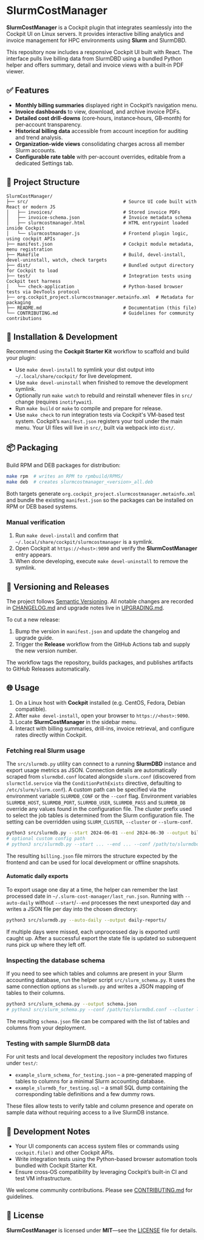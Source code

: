 # SlurmCostManager

**SlurmCostManager** is a Cockpit plugin that integrates seamlessly into the Cockpit UI on Linux servers. It provides interactive billing analytics and invoice management for HPC environments using **Slurm** and SlurmDBD.

This repository now includes a responsive Cockpit UI built with React.  The interface pulls live billing data from SlurmDBD using a bundled Python helper and offers summary, detail and invoice views with a built‑in PDF viewer.

## ✅ Features

- **Monthly billing summaries** displayed right in Cockpit’s navigation menu.
- **Invoice dashboards** to view, download, and archive invoice PDFs.
- **Detailed cost drill-downs** (core‑hours, instance‑hours, GB‑month) for per‑account transparency.
- **Historical billing data** accessible from account inception for auditing and trend analysis.
- **Organization-wide views** consolidating charges across all member Slurm accounts.
- **Configurable rate table** with per-account overrides, editable from a dedicated Settings tab.


## 📁 Project Structure

```text
SlurmCostManager/
├── src/                                   # Source UI code built with React or modern JS
│   ├── invoices/                          # Stored invoice PDFs
│   ├── invoice-schema.json                # Invoice metadata schema
│   ├── slurmcostmanager.html              # HTML entrypoint loaded inside Cockpit
│   └── slurmcostmanager.js                # Frontend plugin logic, using cockpit APIs
├── manifest.json                          # Cockpit module metadata, menu registration
├── Makefile                               # Build, devel-install, devel-uninstall, watch, check targets
├── dist/                                  # Bundled output directory for Cockpit to load
├── test/                                  # Integration tests using Cockpit test harness
│   └── check-application                  # Python-based browser tests via DevTools protocol
├── org.cockpit_project.slurmcostmanager.metainfo.xml  # Metadata for packaging
├── README.md                              # Documentation (this file)
└── CONTRIBUTING.md                        # Guidelines for community contributions
```

## 🧰 Installation & Development

Recommend using the **Cockpit Starter Kit** workflow to scaffold and build your plugin:

- Use `make devel-install` to symlink your dist output into `~/.local/share/cockpit/` for live development.
- Use `make devel-uninstall` when finished to remove the development symlink.
- Optionally run `make watch` to rebuild and reinstall whenever files in `src/` change (requires `inotifywait`).
- Run `make build` or `make` to compile and prepare for release.
- Use `make check` to run integration tests via Cockpit's VM-based test system.
Cockpit’s `manifest.json` registers your tool under the main menu. Your UI files will live in `src/`, built via webpack into `dist/`.

## 📦 Packaging

Build RPM and DEB packages for distribution:

```bash
make rpm  # writes an RPM to rpmbuild/RPMS/
make deb  # creates slurmcostmanager_<version>_all.deb
```

Both targets generate `org.cockpit_project.slurmcostmanager.metainfo.xml` and bundle the existing `manifest.json` so the packages can be installed on RPM or DEB based systems.

### Manual verification

1. Run `make devel-install` and confirm that `~/.local/share/cockpit/slurmcostmanager` is a symlink.
2. Open Cockpit at `https://<host>:9090` and verify the **SlurmCostManager** entry appears.
3. When done developing, execute `make devel-uninstall` to remove the symlink.

## 🧭 Versioning and Releases

The project follows [Semantic Versioning](https://semver.org/). All notable changes are recorded in [CHANGELOG.md](CHANGELOG.md) and upgrade notes live in [UPGRADING.md](UPGRADING.md).

To cut a new release:

1. Bump the version in `manifest.json` and update the changelog and upgrade guide.
2. Trigger the **Release** workflow from the GitHub Actions tab and supply the new version number.

The workflow tags the repository, builds packages, and publishes artifacts to GitHub Releases automatically.

## 🌐 Usage

1. On a Linux host with **Cockpit** installed (e.g. CentOS, Fedora, Debian compatible).
2. After `make devel-install`, open your browser to `https://<host>:9090`.
3. Locate **SlurmCostManager** in the sidebar menu.
4. Interact with billing summaries, drill-ins, invoice retrieval, and configure rates directly within Cockpit.

### Fetching real Slurm usage

The `src/slurmdb.py` utility can connect to a running **SlurmDBD** instance and
export usage metrics as JSON. Connection details are automatically scraped from
`slurmdbd.conf` located alongside `slurm.conf` (discovered from
`slurmctld.service` via the `ConditionPathExists` directive, defaulting to
`/etc/slurm/slurm.conf`). A custom path can be specified via the environment
variable `SLURMDB_CONF` or the `--conf` flag. Environment variables
`SLURMDB_HOST`, `SLURMDB_PORT`, `SLURMDB_USER`, `SLURMDB_PASS` and `SLURMDB_DB`
override any values found in the configuration file. The cluster prefix used to
select the job tables is determined from the Slurm configuration file. The
setting can be overridden using `SLURM_CLUSTER`, `--cluster` or `--slurm-conf`.


```bash
python3 src/slurmdb.py --start 2024-06-01 --end 2024-06-30 --output billing.json
# optional custom config path
# python3 src/slurmdb.py --start ... --end ... --conf /path/to/slurmdbd.conf --cluster localcluster
```

The resulting `billing.json` file mirrors the structure expected by the
frontend and can be used for local development or offline snapshots.

#### Automatic daily exports

To export usage one day at a time, the helper can remember the last processed
date in `~/.slurm-cost-manager/last_run.json`. Running with `--auto-daily`
without `--start`/`--end` processes the next unexported day and writes a JSON
file per day into the chosen directory:

```bash
python3 src/slurmdb.py --auto-daily --output daily-reports/
```

If multiple days were missed, each unprocessed day is exported until caught up.
After a successful export the state file is updated so subsequent runs pick up
where they left off.

### Inspecting the database schema

If you need to see which tables and columns are present in your Slurm
accounting database, run the helper script `src/slurm_schema.py`.  It
uses the same connection options as `slurmdb.py` and writes a JSON
mapping of tables to their columns.

```bash
python3 src/slurm_schema.py --output schema.json
# python3 src/slurm_schema.py --conf /path/to/slurmdbd.conf --cluster localcluster
```

The resulting `schema.json` file can be compared with the list of
tables and columns from your deployment.

### Testing with sample SlurmDB data

For unit tests and local development the repository includes two fixtures
under `test/`:

- `example_slurm_schema_for_testing.json` – a pre-generated mapping of
  tables to columns for a minimal Slurm accounting database.
- `example_slurmdb_for_testing.sql` – a small SQL dump containing the
  corresponding table definitions and a few dummy rows.

These files allow tests to verify table and column presence and operate on
sample data without requiring access to a live SlurmDB instance.

## 📝 Development Notes

- Your UI components can access system files or commands using `cockpit.file()` and other Cockpit APIs.
- Write integration tests using the Python-based browser automation tools bundled with Cockpit Starter Kit.
- Ensure cross‑OS compatibility by leveraging Cockpit’s built-in CI and test VM infrastructure.

We welcome community contributions. Please see [CONTRIBUTING.md](CONTRIBUTING.md) for guidelines.

## 📄 License

**SlurmCostManager** is licensed under **MIT**—see the [LICENSE](LICENSE) file for details.
